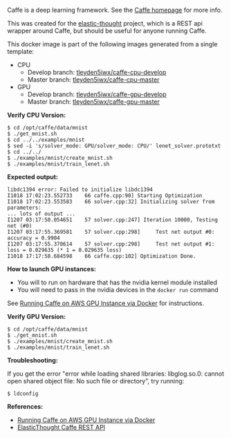 Caffe is a deep learning framework.   See the [Caffe homepage](http://caffe.berkeleyvision.org/) for more info.  

This was created for the [elastic-thought](https://github.com/tleyden/elastic-thought) project, which is a REST api wrapper around Caffe, but should be useful for anyone running Caffe.  

This docker image is part of the following images generated from a single template:

* CPU
    * Develop branch: [tleyden5iwx/caffe-cpu-develop](https://registry.hub.docker.com/u/tleyden5iwx/caffe-cpu-develop/)
    * Master branch: [tleyden5iwx/caffe-cpu-master](https://registry.hub.docker.com/u/tleyden5iwx/caffe-cpu-master/)
* GPU 
    * Develop branch: [tleyden5iwx/caffe-gpu-develop](https://registry.hub.docker.com/u/tleyden5iwx/caffe-gpu-develop/)
    * Master branch: [tleyden5iwx/caffe-gpu-master](https://registry.hub.docker.com/u/tleyden5iwx/caffe-gpu-master/)

**Verify CPU Version:**

    $ cd /opt/caffe/data/mnist
    $ ./get_mnist.sh
    $ cd ../../examples/mnist
    $ sed -i 's/solver_mode: GPU/solver_mode: CPU/' lenet_solver.prototxt
    $ cd ../../
    $ ./examples/mnist/create_mnist.sh
    $ ./examples/mnist/train_lenet.sh

**Expected output:**

    libdc1394 error: Failed to initialize libdc1394 
    I1018 17:02:23.552733    66 caffe.cpp:90] Starting Optimization 
    I1018 17:02:23.553583    66 solver.cpp:32] Initializing solver from parameters:
    ... lots of output ...
    I1207 03:17:50.054651    57 solver.cpp:247] Iteration 10000, Testing net (#0)
    I1207 03:17:55.369581    57 solver.cpp:298]     Test net output #0: accuracy = 0.9904
    I1207 03:17:55.370614    57 solver.cpp:298]     Test net output #1: loss = 0.029635 (* 1 = 0.029635 loss)
    I1018 17:17:58.684598    66 caffe.cpp:102] Optimization Done.

**How to launch GPU instances:**

* You will to run on hardware that has the nvidia kernel module installed
* You will need to pass in the nvidia devices in the `docker run` command

See [Running Caffe on AWS GPU Instance via Docker](http://tleyden.github.io/blog/2014/10/25/running-caffe-on-aws-gpu-instance-via-docker/) for instructions.  

**Verify GPU Version:**

    $ cd /opt/caffe/data/mnist
    $ ./get_mnist.sh
    $ ./examples/mnist/create_mnist.sh
    $ ./examples/mnist/train_lenet.sh

**Troubleshooting:**

If you get the error "error while loading shared libraries: libglog.so.0: cannot open shared object file: No such file or directory", try running:

    $ ldconfig

**References:**

* [Running Caffe on AWS GPU Instance via Docker](http://tleyden.github.io/blog/2014/10/25/running-caffe-on-aws-gpu-instance-via-docker/)
* [ElasticThought Caffe REST API](https://github.com/tleyden/elastic-thought)
